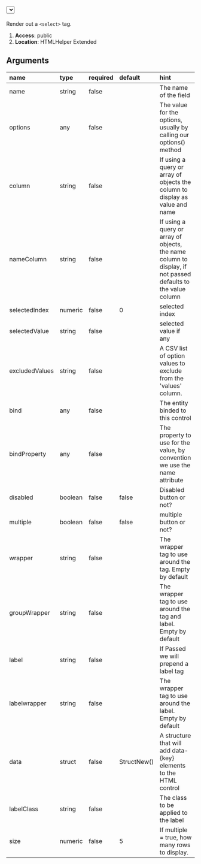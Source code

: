 # <select>

Render out a `<select>` tag.

1. **Access**: public
2. **Location**: HTMLHelper Extended

## Arguments

| name 	| type 	| required 	| default 	| hint 	|
|:--- 	|:--- 	|:--- 		|:--- 		|:--- 	|
| name | string | false |  | The name of the field |
| options | any | false |  | The value for the options, usually by calling our options() method |
| column | string | false |  | If using a query or array of objects the column to display as value and name |
| nameColumn | string | false |  | If using a query or array of objects, the name column to display, if not passed defaults to the value column |
| selectedIndex | numeric | false | 0 | selected index |
| selectedValue | string | false |  | selected value if any |
| excludedValues | string | false |  | A CSV list of option values to exclude from the 'values' column. |
| bind | any | false |  | The entity binded to this control |
| bindProperty | any | false |  | The property to use for the value, by convention we use the name attribute |
| disabled | boolean | false | false | Disabled button or not? |
| multiple | boolean | false | false | multiple button or not? |
| wrapper | string | false |  | The wrapper tag to use around the tag. Empty by default |
| groupWrapper | string | false |  | The wrapper tag to use around the tag and label. Empty by default |
| label | string | false |  | If Passed we will prepend a label tag |
| labelwrapper | string | false |  | The wrapper tag to use around the label. Empty by default |
| data | struct | false | StructNew() | A structure that will add data-{key} elements to the HTML control |
| labelClass | string | false |  | The class to be applied to the label |
| size | numeric | false | 5 | If multiple = true, how many rows to display. |

